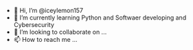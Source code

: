 - 👋 Hi, I’m @iceylemon157
- 🌱 I’m currently learning Python and Softwaer developing and Cybersecurity
- 💞️ I’m looking to collaborate on ...
- 📫 How to reach me ...

<!---
iceylemon157/iceylemon157 is a ✨ special ✨ repository because its `README.md` (this file) appears on your GitHub profile.
You can click the Preview link to take a look at your changes.
--->
